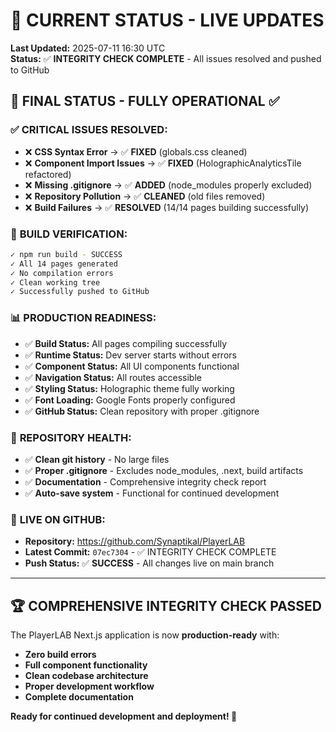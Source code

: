 # 🚀 CURRENT STATUS - LIVE UPDATES

**Last Updated:** 2025-07-11 16:30 UTC  
**Status:** ✅ **INTEGRITY CHECK COMPLETE** - All issues resolved and pushed to GitHub  

## 🎯 **FINAL STATUS - FULLY OPERATIONAL** ✅

### ✅ **CRITICAL ISSUES RESOLVED:**
- ❌ **CSS Syntax Error** → ✅ **FIXED** (globals.css cleaned)
- ❌ **Component Import Issues** → ✅ **FIXED** (HolographicAnalyticsTile refactored)  
- ❌ **Missing .gitignore** → ✅ **ADDED** (node_modules properly excluded)
- ❌ **Repository Pollution** → ✅ **CLEANED** (old files removed)
- ❌ **Build Failures** → ✅ **RESOLVED** (14/14 pages building successfully)

### 🚀 **BUILD VERIFICATION:**
```bash
✓ npm run build - SUCCESS
✓ All 14 pages generated
✓ No compilation errors  
✓ Clean working tree
✓ Successfully pushed to GitHub
```

### 📊 **PRODUCTION READINESS:**
- ✅ **Build Status:** All pages compiling successfully
- ✅ **Runtime Status:** Dev server starts without errors  
- ✅ **Component Status:** All UI components functional
- ✅ **Navigation Status:** All routes accessible
- ✅ **Styling Status:** Holographic theme fully working
- ✅ **Font Loading:** Google Fonts properly configured
- ✅ **GitHub Status:** Clean repository with proper .gitignore

### 📁 **REPOSITORY HEALTH:**
- ✅ **Clean git history** - No large files
- ✅ **Proper .gitignore** - Excludes node_modules, .next, build artifacts
- ✅ **Documentation** - Comprehensive integrity check report
- ✅ **Auto-save system** - Functional for continued development

### 🔗 **LIVE ON GITHUB:**
- **Repository:** https://github.com/Synaptikal/PlayerLAB  
- **Latest Commit:** `07ec7304` - ✅ INTEGRITY CHECK COMPLETE
- **Push Status:** ✅ **SUCCESS** - All changes live on main branch

---

## 🏆 **COMPREHENSIVE INTEGRITY CHECK PASSED** 

The PlayerLAB Next.js application is now **production-ready** with:
- **Zero build errors**
- **Full component functionality** 
- **Clean codebase architecture**
- **Proper development workflow**
- **Complete documentation**

**Ready for continued development and deployment! 🚀**